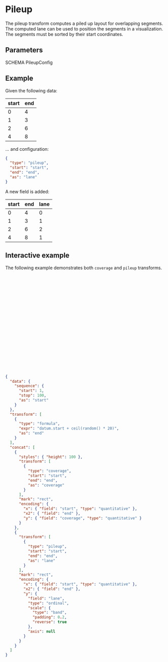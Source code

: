 # Pileup

The pileup transform computes a piled up layout for overlapping segments. The
computed lane can be used to position the segments in a visualization.
The segments must be sorted by their start coordinates.

## Parameters

SCHEMA PileupConfig

## Example

Given the following data:

| start | end |
| ----- | --- |
| 0     | 4   |
| 1     | 3   |
| 2     | 6   |
| 4     | 8   |

... and configuration:

```json
{
  "type": "pileup",
  "start": "start",
  "end": "end",
  "as": "lane"
}
```

A new field is added:

| start | end | lane |
| ----- | --- | ---- |
| 0     | 4   | 0    |
| 1     | 3   | 1    |
| 2     | 6   | 2    |
| 4     | 8   | 1    |

## Interactive example

The following example demonstrates both `coverage` and `pileup` transforms.

<div class="embed-example">
<div class="embed-container" style="height: 300px"></div>
<div class="embed-spec">

```json
{
  "data": {
    "sequence": {
      "start": 1,
      "stop": 100,
      "as": "start"
    }
  },
  "transform": [
    {
      "type": "formula",
      "expr": "datum.start + ceil(random() * 20)",
      "as": "end"
    }
  ],
  "concat": [
    {
      "styles": { "height": 100 },
      "transform": [
        {
          "type": "coverage",
          "start": "start",
          "end": "end",
          "as": "coverage"
        }
      ],
      "mark": "rect",
      "encoding": {
        "x": { "field": "start", "type": "quantitative" },
        "x2": { "field": "end" },
        "y": { "field": "coverage", "type": "quantitative" }
      }
    },
    {
      "transform": [
        {
          "type": "pileup",
          "start": "start",
          "end": "end",
          "as": "lane"
        }
      ],
      "mark": "rect",
      "encoding": {
        "x": { "field": "start", "type": "quantitative" },
        "x2": { "field": "end" },
        "y": {
          "field": "lane",
          "type": "ordinal",
          "scale": {
            "type": "band",
            "padding": 0.2,
            "reverse": true
          },
          "axis": null
        }
      }
    }
  ]
}
```
